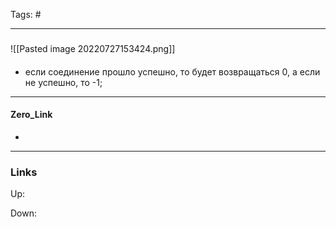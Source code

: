 Tags: #
***
###
![[Pasted image 20220727153424.png]]
####
- если соединение прошло успешно, то будет возвращаться 0, а если не успешно, то -1;
***
#### Zero_Link
- 
***
### Links
Up:

Down:



